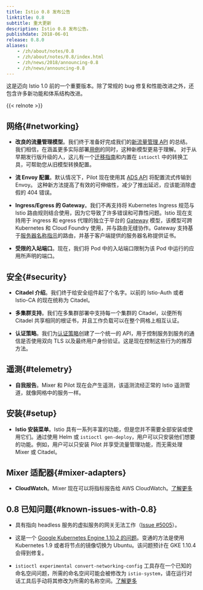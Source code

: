 ```yaml
---
title: Istio 0.8 发布公告
linktitle: 0.8
subtitle: 重大更新
description: Istio 0.8 发布公告。
publishdate: 2018-06-01
release: 0.8.0
aliases:
    - /zh/about/notes/0.8
    - /zh/about/notes/0.8/index.html
    - /zh/news/2018/announcing-0.8
    - /zh/news/announcing-0.8
---
```


这是迈向 Istio 1.0 前的一个重要版本。除了常规的 bug 修复和性能改进之外，还包含许多新功能和体系结构改进。

{{< relnote >}}

## 网络{#networking}

- **改良的流量管理模型**。我们终于准备好完成我们的[新流量管理 API](/zh/blog/2018/v1alpha3-routing/) 的总结。 我们相信，在涵盖更多实际部署[用例](/zh/docs/tasks/traffic-management/)的同时，这种新模型更易于理解。 对于从早期发行版升级的人，这儿有一个[迁移指南](/zh/docs/setup/upgrade/)和内置在 `istioctl` 中的转换工具，可帮助您从旧模型转换配置。

- **流 Envoy 配置**。默认情况下，Pilot 现在使用其 [ADS API](https://github.com/envoyproxy/data-plane-api/blob/master/xds_protocol.rst) 将配置流式传输到 Envoy。 这种新方法提高了有效的可伸缩性，减少了推出延迟，应该能消除虚假的 404 错误。

- **Ingress/Egress 的 Gateway**。我们不再支持将 Kubernetes Ingress 规范与 Istio 路由规则结合使用，因为它导致了许多错误和可靠性问题。Istio 现在支持用于 ingress 和 egress 代理的独立于平台的 [Gateway](/zh/docs/concepts/traffic-management/#gateways) 模型，该模型可跨 Kubernetes 和 Cloud Foundry 使用，并与路由无缝协作。Gateway 支持基于[服务器名称指示](https://en.wikipedia.org/wiki/Server_Name_Indication)的路由，并基于客户端提供的服务器名称提供证书。

- **受限的入站端口**。现在，我们将 Pod 中的入站端口限制为该 Pod 中运行的应用所声明的端口。

## 安全{#security}

- **Citadel 介绍**。我们终于给安全组件起了个名字。以前的 Istio-Auth 或者 Istio-CA 的现在统称为 Citadel。

- **多集群支持**。我们在多集群部署中支持每一个集群的 Citadel，以便所有 Citadel 共享相同的根证书，并且工作负载可以在整个网格上相互认证。

- **认证策略**。我们为[认证策略](/zh/docs/tasks/security/authentication/authn-policy/)创建了一个统一的 API，用于控制服务到服务的通信是否使用双向 TLS 以及最终用户身份验证。这是现在控制这些行为的推荐方法。

## 遥测{#telemetry}

- **自我报告**。Mixer 和 Pilot 现在会产生遥测，该遥测流经正常的 Istio 遥测管道，就像网格中的服务一样。

## 安装{#setup}

- **Istio 安装菜单**。Istio 具有一系列丰富的功能，但是您并不需要全部安装或使用它们。通过使用 Helm 或 `istioctl gen-deploy`，用户可以只安装他们想要的功能。例如，用户可以只安装 Pilot 并享受流量管理功能，而无需处理 Mixer 或 Citadel。

## Mixer 适配器{#mixer-adapters}

- **CloudWatch**。Mixer 现在可以将指标报告给 AWS CloudWatch。[了解更多](/zh/docs/reference/config/policy-and-telemetry/adapters/cloudwatch/)

## 0.8 已知问题{#known-issues-with-0.8}

- 具有指向 headless 服务的虚拟服务的网关无法工作（[Issue #5005](https://github.com/istio/istio/issues/5005)）。

- 这是一个 [Google Kubernetes Engine 1.10.2 的问题](https://github.com/istio/istio/issues/5723)。变通的方法是使用 Kubernetes 1.9 或者将节点的镜像切换为 Ubuntu。该问题预计在 GKE 1.10.4 会得到修复。

- `istioctl experimental convert-networking-config` 工具存在一个已知的命名空间问题，所需的命名空间可能会被修改为 `istio-system`，请在运行对话工具后手动将其修改为所需的名称空间。[了解更多](https://github.com/istio/istio/issues/5817)
